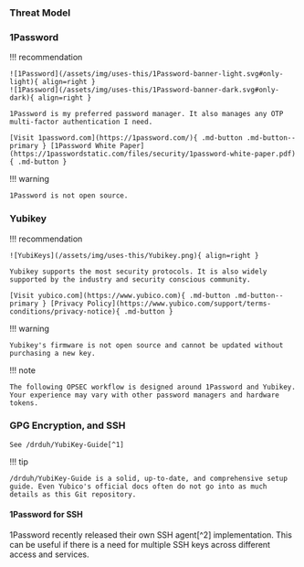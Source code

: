 ### Threat Model

### 1Password

!!! recommendation

    ![1Password](/assets/img/uses-this/1Password-banner-light.svg#only-light){ align=right }
    ![1Password](/assets/img/uses-this/1Password-banner-dark.svg#only-dark){ align=right }

    1Password is my preferred password manager. It also manages any OTP multi-factor authentication I need.

    [Visit 1password.com](https://1password.com/){ .md-button .md-button--primary } [1Password White Paper](https://1passwordstatic.com/files/security/1password-white-paper.pdf){ .md-button }

!!! warning

    1Password is not open source.

### Yubikey

!!! recommendation

    ![YubiKeys](/assets/img/uses-this/Yubikey.png){ align=right }

    Yubikey supports the most security protocols. It is also widely supported by the industry and security conscious community.

    [Visit yubico.com](https://www.yubico.com){ .md-button .md-button--primary } [Privacy Policy](https://www.yubico.com/support/terms-conditions/privacy-notice){ .md-button }

!!! warning

    Yubikey's firmware is not open source and cannot be updated without purchasing a new key.

!!! note

    The following OPSEC workflow is designed around 1Password and Yubikey. Your experience may vary with other password managers and hardware tokens.

### GPG Encryption, and SSH

    See /drduh/YubiKey-Guide[^1]

!!! tip

    /drduh/YubiKey-Guide is a solid, up-to-date, and comprehensive setup guide. Even Yubico's official docs often do not go into as much details as this Git repository.

[1]: https://github.com/drduh/YubiKey-Guide


#### 1Password for SSH

1Password recently released their own SSH agent[^2]
 implementation. This can be useful if there is a need for multiple SSH keys across different access and services. 

[2]: https://developer.1password.com/docs/ssh